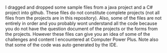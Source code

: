 I dragged and dropped some sample files from a java project and a C# project into github. These files do not constitute complete projects (not all files from the projects are in this repository). Also, some of the files are not entirely in order and you probably wont understand all the code because you do not have the question 
document of the projects or the forms from the projects. However these files can give you an idea of some of the challenges and 
content I encountered at Computer Power Plus. Note also that some of the code was auto generated by the IDE.


